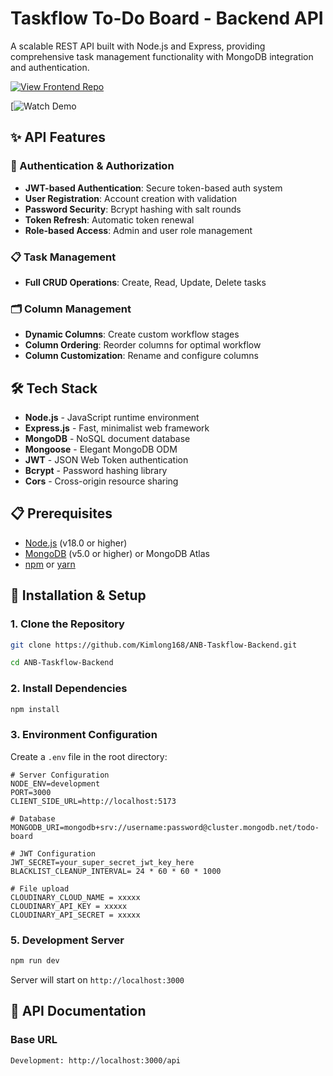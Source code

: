 # Taskflow To-Do Board - Backend API

A scalable REST API built with Node.js and Express, providing comprehensive task management functionality with MongoDB integration and authentication.

[![View Frontend Repo](https://img.shields.io/badge/View-Frontend_Repo-blue?style=for-the-badge)](https://github.com/Kimlong168/ANB-Taskflow-Client)

[![Watch Demo](https://youtu.be/Mx0VF5Bk5Mg?si=1hh1r0oVZXzqFHKY)

## ✨ API Features

### 🔐 Authentication & Authorization
- **JWT-based Authentication**: Secure token-based auth system
- **User Registration**: Account creation with validation
- **Password Security**: Bcrypt hashing with salt rounds
- **Token Refresh**: Automatic token renewal
- **Role-based Access**: Admin and user role management

### 📋 Task Management
- **Full CRUD Operations**: Create, Read, Update, Delete tasks

### 🗂️ Column Management
- **Dynamic Columns**: Create custom workflow stages
- **Column Ordering**: Reorder columns for optimal workflow
- **Column Customization**: Rename and configure columns

## 🛠️ Tech Stack

- **Node.js** - JavaScript runtime environment
- **Express.js** - Fast, minimalist web framework
- **MongoDB** - NoSQL document database
- **Mongoose** - Elegant MongoDB ODM
- **JWT** - JSON Web Token authentication
- **Bcrypt** - Password hashing library
- **Cors** - Cross-origin resource sharing

## 📋 Prerequisites

- [Node.js](https://nodejs.org/) (v18.0 or higher)
- [MongoDB](https://www.mongodb.com/) (v5.0 or higher) or MongoDB Atlas
- [npm](https://www.npmjs.com/) or [yarn](https://yarnpkg.com/)

## 🚀 Installation & Setup

### 1. Clone the Repository

```bash
git clone https://github.com/Kimlong168/ANB-Taskflow-Backend.git

cd ANB-Taskflow-Backend
```

### 2. Install Dependencies

```bash
npm install

```

### 3. Environment Configuration

Create a `.env` file in the root directory:

```env
# Server Configuration
NODE_ENV=development
PORT=3000
CLIENT_SIDE_URL=http://localhost:5173

# Database
MONGODB_URI=mongodb+srv://username:password@cluster.mongodb.net/todo-board

# JWT Configuration
JWT_SECRET=your_super_secret_jwt_key_here
BLACKLIST_CLEANUP_INTERVAL= 24 * 60 * 60 * 1000

# File upload
CLOUDINARY_CLOUD_NAME = xxxxx
CLOUDINARY_API_KEY = xxxxx
CLOUDINARY_API_SECRET = xxxxx

```

### 5. Development Server

```bash
npm run dev
```

Server will start on `http://localhost:3000`


## 🚀 API Documentation

### Base URL
```
Development: http://localhost:3000/api
```
